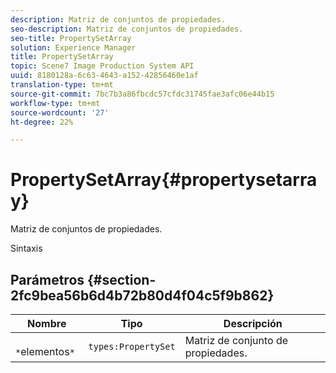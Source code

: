 ```yaml
---
description: Matriz de conjuntos de propiedades.
seo-description: Matriz de conjuntos de propiedades.
seo-title: PropertySetArray
solution: Experience Manager
title: PropertySetArray
topic: Scene7 Image Production System API
uuid: 8180128a-6c63-4643-a152-42856460e1af
translation-type: tm+mt
source-git-commit: 7bc7b3a86fbcdc57cfdc31745fae3afc06e44b15
workflow-type: tm+mt
source-wordcount: '27'
ht-degree: 22%

---
```



# PropertySetArray{#propertysetarray}

Matriz de conjuntos de propiedades.

Sintaxis

## Parámetros {#section-2fc9bea56b6d4b72b80d4f04c5f9b862}

| Nombre | Tipo | Descripción |
|---|---|---|
| ` *`elementos`*` | `types:PropertySet` | Matriz de conjunto de propiedades. |

